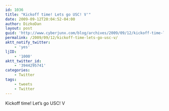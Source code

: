 ```yaml
---
id: 1036
title: "Kickoff time! Lets go USC! V'"
date: 2009-09-12T20:04:52-04:00
author: DizkoDan
layout: post
guid: 'http://www.cyberjunx.com/blog/archives/2009/09/12/kickoff-time-lets-go-usc-v/'
permalink: /2009/09/12/kickoff-time-lets-go-usc-v/
aktt_notify_twitter:
    - 'yes'
ljID:
    - '1000'
aktt_twitter_id:
    - '3944295741'
categories:
    - Twitter
tags:
    - tweets
    - Twitter
---
```


Kickoff time! Let’s go USC! V